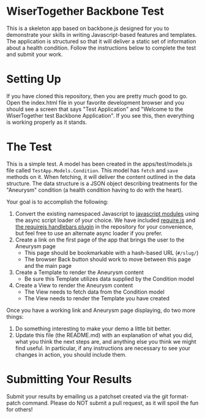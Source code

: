 WiserTogether Backbone Test
===========================

This is a skeleton app based on backbone.js designed for you to demonstrate your
skills in writing Javascript-based features and templates. The application is
structured so that it will deliver a static set of information about a health
condition. Follow the instructions below to complete the test and submit your 
work.

Setting Up
==========
If you have cloned this repository, then you are pretty much good to go. Open the
index.html file in your favorite development browser and you should see a screen
that says "Test Application" and "Welcome to the WiserTogether test Backbone
Application". If you see this, then everything is working properly as it stands.

The Test
========
This is a simple test. A model has been created in the apps/test/models.js file
called ``TestApp.Models.Condition``. This model has ``fetch`` and ``save`` methods
on it. When fetching, it will deliver the content outlined in the data structure.
The data structure is a JSON object describing treatments for the "Aneurysm" 
condition (a health condition having to do with the heart).

Your goal is to accomplish the following:

1. Convert the existing namespaced Javascript to [javascript modules](https://github.com/amdjs/amdjs-api/wiki/AMD)
   using the async script loader of your choice. We have included [require.js](http://requirejs.org/docs/start.html) 
   and [the requirejs handlebars plugin](https://github.com/SlexAxton/require-handlebars-plugin) 
   in the repository for your convenience, but feel free to use an alternate 
   async loader if you prefer.
2. Create a link on the first page of the app that brings the user to the 
    Aneurysm page
    * This page should be bookmarkable with a hash-based URL (``#/slug/``)
    * The browser Back button should work to move between this page and the
    main page
3. Create a Template to render the Aneurysm content
    * Be sure this Template utilizes data supplied by the Condition model
4. Create a View to render the Aneurysm content
    * The View needs to fetch data from the Condition model
    * The View needs to render the Template you have created

Once you have a working link and Aneurysm page displaying, do two more things:

1. Do something interesting to make your demo a little bit better.
2. Update this file (the README.md) with an explanation of what you did, what
   you think the next steps are, and anything else you think we might find useful.
   In particular, if any instructions are necessary to see your changes in action, you
   should include them.

Submitting Your Results
=======================
Submit your results by emailing us a patchset created via the git format-patch
command. Please do NOT submit a pull request, as it will spoil the fun for others!

